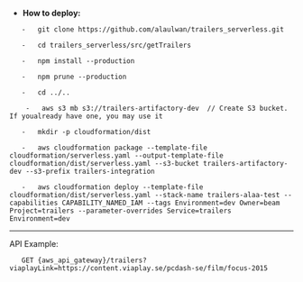 -   **How to deploy:**

```    -   git clone https://github.com/alaulwan/trailers_serverless.git ```

```    -   cd trailers_serverless/src/getTrailers ```

```    -   npm install --production ```

```    -   npm prune --production ```

```    -   cd ../.. ```

```    -   aws s3 mb s3://trailers-artifactory-dev  // Create S3 bucket. If youalready have one, you may use it```

```    -   mkdir -p cloudformation/dist ```

```    -   aws cloudformation package --template-file cloudformation/serverless.yaml --output-template-file cloudformation/dist/serverless.yaml --s3-bucket trailers-artifactory-dev --s3-prefix trailers-integration ```

```    -   aws cloudformation deploy --template-file cloudformation/dist/serverless.yaml --stack-name trailers-alaa-test --capabilities CAPABILITY_NAMED_IAM --tags Environment=dev Owner=beam Project=trailers --parameter-overrides Service=trailers Environment=dev ```
________________________________________________________________________________
API Example:

```    GET {aws_api_gateway}/trailers?viaplayLink=https://content.viaplay.se/pcdash-se/film/focus-2015 ```

